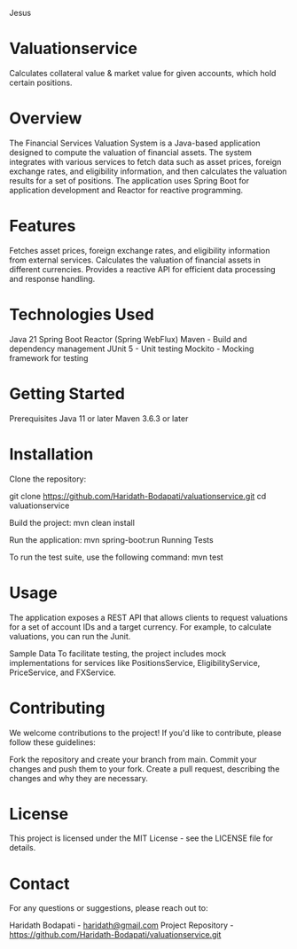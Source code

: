 Jesus
# Valuationservice
Calculates collateral value &amp; market value for given accounts, which hold certain positions.

# Overview

The Financial Services Valuation System is a Java-based application designed to compute the valuation of financial assets. The system integrates with various services to fetch data such as asset prices, foreign exchange rates, and eligibility information, and then calculates the valuation results for a set of positions. The application uses Spring Boot for application development and Reactor for reactive programming.

# Features
Fetches asset prices, foreign exchange rates, and eligibility information from external services. Calculates the valuation of financial assets in different currencies. Provides a reactive API for efficient data processing and response handling.

# Technologies Used
Java 21 
Spring Boot Reactor (Spring WebFlux) 
Maven - Build and dependency management 
JUnit 5 - Unit testing 
Mockito - Mocking framework for testing

# Getting Started
Prerequisites Java 11 or later Maven 3.6.3 or later

# Installation
Clone the repository:

git clone https://github.com/Haridath-Bodapati/valuationservice.git
cd valuationservice

Build the project:
mvn clean install

Run the application:
mvn spring-boot:run Running Tests

To run the test suite, use the following command:
mvn test

# Usage
The application exposes a REST API that allows clients to request valuations for a set of account IDs and a target currency. For example, to calculate valuations, you can run the Junit.

Sample Data
To facilitate testing, the project includes mock implementations for services like PositionsService, EligibilityService, PriceService, and FXService.

# Contributing
We welcome contributions to the project! If you'd like to contribute, please follow these guidelines:

Fork the repository and create your branch from main. Commit your changes and push them to your fork. Create a pull request, describing the changes and why they are necessary.

# License
This project is licensed under the MIT License - see the LICENSE file for details.

# Contact
For any questions or suggestions, please reach out to:

Haridath Bodapati - haridath@gmail.com Project Repository - https://github.com/Haridath-Bodapati/valuationservice.git
